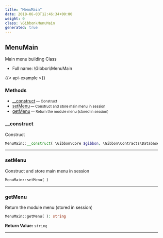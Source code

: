 ```yaml
---
title: "MenuMain"
date: 2018-06-03T12:46:34+00:00
weight: 0
class: \Gibbon\MenuMain
generated: true
---
```


## MenuMain

Main menu building Class



* Full name: \Gibbon\MenuMain

{{< api-example >}} 



### Methods

- [__construct](#__construct)<small> — Construct</small>
- [setMenu](#setmenu)<small> — Construct and store main menu in session</small>
- [getMenu](#getmenu)<small> — Return the module menu (stored in session)</small>




### __construct

Construct

```php
MenuMain::__construct( \Gibbon\Core $gibbon, \Gibbon\Contracts\Database\Connection $pdo )
```









---

### setMenu

Construct and store main menu in session

```php
MenuMain::setMenu( )
```









---

### getMenu

Return the module menu (stored in session)

```php
MenuMain::getMenu( ): string
```






**Return Value:**
`string`  



---

